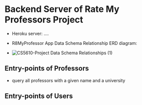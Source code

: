 # Backend Server of Rate My Professors Project

- Heroku server: ....

- R8MyProfessor App Data Schema Relationship ERD diagram:

- ![CS5610-Project Data Schema Relationships (1)](https://user-images.githubusercontent.com/72329000/206893497-ce48a054-cea9-444b-ae85-c29f27374b33.png)


## Entry-points of Professors 
- query all professors with a given name and a university

## Entry-points of Users 
